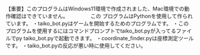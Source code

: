 【重要】このプログラムはWindows11環境で作成されました、Mac環境での動作確認はできていません。
　　　　この プログラムはPythonを使用して作られています。
・taiko_bot.pyはゲームを開始するためのプログラムです。
・このプログラムを使用するにはコマンドプロンプトでtaiko_bot.pyが入ってるファイルでpy taiko_bot.pyで起動できます。
・coordinate_finder.pyは座標測定ツールです。
・taiko_bot.pyの反応が悪い時に使用してください。
